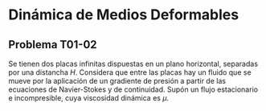 # Dinámica de Medios Deformables
## Problema T01-02

Se tienen dos placas infinitas dispuestas en un plano horizontal,
separadas por una distancha $`H`$. Considera que entre las placas hay
un fluido que se mueve por la aplicación de un gradiente de presión
a partir de las ecuaciones de Navier-Stokes y de continuidad.
Supón un flujo estacionario e incompresible, cuya viscosidad dinámica
es $`\mu`$.
